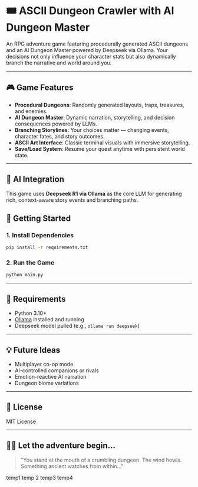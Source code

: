 # 🎟️ ASCII Dungeon Crawler with AI Dungeon Master

An RPG adventure game featuring procedurally generated ASCII dungeons and an AI Dungeon Master powered by Deepseek via Ollama. Your decisions not only influence your character stats but also dynamically branch the narrative and world around you.

---

## 🎮 Game Features

- **Procedural Dungeons**: Randomly generated layouts, traps, treasures, and enemies.
- **AI Dungeon Master**: Dynamic narration, storytelling, and decision consequences powered by LLMs.
- **Branching Storylines**: Your choices matter — changing events, character fates, and story outcomes.
- **ASCII Art Interface**: Classic terminal visuals with immersive storytelling.
- **Save/Load System**: Resume your quest anytime with persistent world state.

---

## 🧠 AI Integration

This game uses **Deepseek R1 via Ollama** as the core LLM for generating rich, context-aware story events and branching paths.

## 🚀 Getting Started

### 1. Install Dependencies

```bash
pip install -r requirements.txt
```

### 2. Run the Game

```bash
python main.py
```

---

## 🧪 Requirements

- Python 3.10+
- [Ollama](https://ollama.com) installed and running
- Deepseek model pulled (e.g., `ollama run deepseek`)

---

## 💡 Future Ideas

- Multiplayer co-op mode
- AI-controlled companions or rivals
- Emotion-reactive AI narration
- Dungeon biome variations

---

## 📜 License

MIT License

---

## 🧙‍♂️ Let the adventure begin...

> "You stand at the mouth of a crumbling dungeon. The wind howls. Something ancient watches from within..."


temp1
temp 2
temp3
temp4